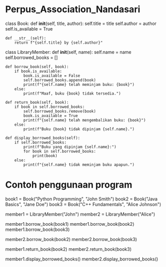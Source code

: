 # Perpus_Association_Nandasari
class Book:
    def __init__(self, title, author):
        self.title = title
        self.author = author
        self.is_available = True

    def __str__(self):
        return f"{self.title} by {self.author}"

class LibraryMember:
    def __init__(self, name):
        self.name = name
        self.borrowed_books = []

    def borrow_book(self, book):
        if book.is_available:
            book.is_available = False
            self.borrowed_books.append(book)
            print(f"{self.name} telah meminjam buku: {book}")
        else:
            print(f"Maaf, buku {book} tidak tersedia.")

    def return_book(self, book):
        if book in self.borrowed_books:
            self.borrowed_books.remove(book)
            book.is_available = True
            print(f"{self.name} telah mengembalikan buku: {book}")
        else:
            print(f"Buku {book} tidak dipinjam {self.name}.")

    def display_borrowed_books(self):
        if self.borrowed_books:
            print(f"Buku yang dipinjam {self.name}:")
            for book in self.borrowed_books:
                print(book)
        else:
            print(f"{self.name} tidak meminjam buku apapun.")


# Contoh penggunaan program
book1 = Book("Python Programming", "John Smith")
book2 = Book("Java Basics", "Jane Doe")
book3 = Book("C++ Fundamentals", "Alice Johnson")

member1 = LibraryMember("John")
member2 = LibraryMember("Alice")

member1.borrow_book(book1)
member1.borrow_book(book2)
member1.borrow_book(book3)

member2.borrow_book(book2)
member2.borrow_book(book3)

member1.return_book(book2)
member2.return_book(book3)

member1.display_borrowed_books()
member2.display_borrowed_books()

